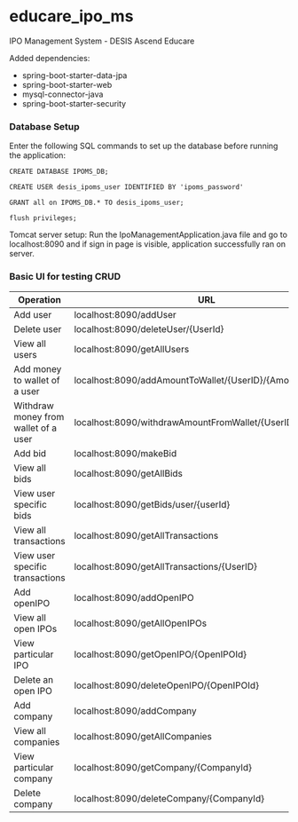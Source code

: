 # educare_ipo_ms
IPO Management System - DESIS Ascend Educare

Added dependencies:
  * spring-boot-starter-data-jpa
  * spring-boot-starter-web
  * mysql-connector-java
  * spring-boot-starter-security


### Database Setup

Enter the following SQL commands to set up the database before running the application:

`CREATE DATABASE IPOMS_DB;`

`CREATE USER desis_ipoms_user IDENTIFIED BY 'ipoms_password'`

`GRANT all on IPOMS_DB.* TO desis_ipoms_user;`

`flush privileges;`

Tomcat server setup:
Run the IpoManagementApplication.java file and go to localhost:8090 and if sign in page is visible, application successfully ran on server.

### Basic UI for testing CRUD 

| Operation                            | URL                                                       |
|--------------------------------------|-----------------------------------------------------------|
| Add user                             | localhost:8090/addUser                                    |
| Delete user                          | localhost:8090/deleteUser/{UserId}                        |
| View all users                       | localhost:8090/getAllUsers                                |
| Add money to wallet of a user        | localhost:8090/addAmountToWallet/{UserID}/{Amount}        |
| Withdraw money from wallet of a user | localhost:8090/withdrawAmountFromWallet/{UserID}/{Amount} |
| Add bid                              | localhost:8090/makeBid                                    |
| View all bids                        | localhost:8090/getAllBids                                 |
| View user specific bids              | localhost:8090/getBids/user/{userId}                      |
| View all transactions                | localhost:8090/getAllTransactions                         |
| View user specific transactions      | localhost:8090/getAllTransactions/{UserID}                |
| Add openIPO                          | localhost:8090/addOpenIPO                                 |
| View all open IPOs                   | localhost:8090/getAllOpenIPOs                             |
| View particular IPO                  | localhost:8090/getOpenIPO/{OpenIPOId}                     |
| Delete an open IPO                   | localhost:8090/deleteOpenIPO/{OpenIPOId}                  |
| Add company                          | localhost:8090/addCompany                                 |
| View all companies                   | localhost:8090/getAllCompanies                            |
| View particular company              | localhost:8090/getCompany/{CompanyId}                     |
| Delete company                       | localhost:8090/deleteCompany/{CompanyId}                  |
